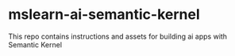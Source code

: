 # mslearn-ai-semantic-kernel
This repo contains instructions and assets for building ai apps with Semantic Kernel
